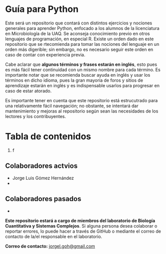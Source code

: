 # Guía para Python

Este será un repositorio que contará con distintos ejercicios y nociones generales para aprender Python, enfocado a los alumnos de la licenciatura en Microbiología de la UAQ. Se aconseja conocimiento previo en otros lenguajes de programación, en especial R. Existe un orden dado en este repositorio que se rtecomienda para tomar las nociones del lenguaje en un orden más digerible; sin embargo, no es necesario seguir este orden en caso de contar con experiencia previa.

Cabe aclarar que **algunos términos y frases estarán en inglés**, esto pues es más fácil tener continuidad con un mismo nombre para cada término. Es importante notar que se recomienda buscar ayuda en inglés y usar los términos en dicho idioma, pues la gran mayoría de foros y sitios de aprendizaje estarán en inglés y es indispensable usarlos para progresar en caso de estar atorado.

Es importante tener en cuenta que este repositorio está estrucutrado para una relativamente fácil navegación; no obstante, se intentará dar mantenimiento y mejoras al repositorio según sean las necesidades de los lectores y los contribuyentes.

# Tabla de contenidos

1. f

## Colaboradores actvios

- Jorge Luis Gómez Hernández
- 

## Colaboradores pasados

-

**Este repositorio estará a cargo de miembros del laboratorio de Biología Cuantitativa y Sistemas Complejos**. Si alguna persona desea colaborar o reportar errores, lo puede hacer a través de GitHub o mediante el correo de contacto de la/el responsable en el laboratorio.

**Correo de contacto:** jorgel.goh@gmail.com
